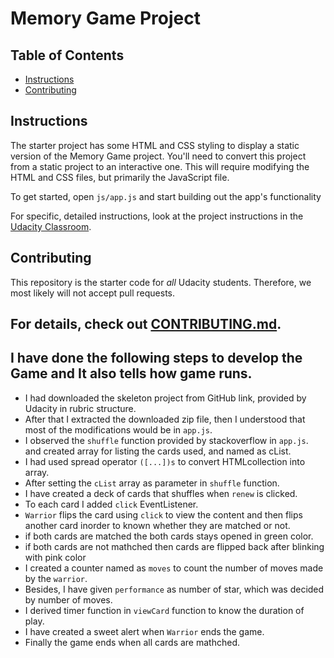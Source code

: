# Memory Game Project

## Table of Contents

* [Instructions](#instructions)
* [Contributing](#contributing)

## Instructions

The starter project has some HTML and CSS styling to display a static version of the Memory Game project. You'll need to convert this project from a static project to an interactive one. This will require modifying the HTML and CSS files, but primarily the JavaScript file.

To get started, open `js/app.js` and start building out the app's functionality

For specific, detailed instructions, look at the project instructions in the [Udacity Classroom](https://classroom.udacity.com/me).

## Contributing

This repository is the starter code for _all_ Udacity students. Therefore, we most likely will not accept pull requests.

For details, check out [CONTRIBUTING.md](CONTRIBUTING.md).
-----------
## I have done the following steps to develop the Game and It also tells how game runs.
+ I had downloaded the skeleton project from GitHub link, provided by Udacity in rubric structure.
+ After that I extracted the downloaded zip file, then I understood that most of the modifications would be in `app.js`.
+ I observed the `shuffle` function provided by stackoverflow in `app.js`. and created array for listing the cards used, and named as cList.
+ I had used spread operator `([...])s` to convert HTMLcollection into array.
+ After setting the `cList` array as parameter in `shuffle` function.
+ I have created a deck of cards that shuffles when `renew` is clicked.
+ To each card  I added `click` EventListener.
+ `Warrior` flips the card using `click` to view the content and then flips another card inorder to known whether they are matched or not.
+ if both cards are matched the both cards stays opened in green color.
+ if both cards are not mathched  then cards are flipped back after blinking with pink color
+ I created a counter named as `moves` to count the number of moves made by the `warrior`.
+ Besides, I have given `performance` as number of star, which was decided by number of moves.
+ I derived timer function in `viewCard` function to know the duration of play.
+ I have created a sweet alert when `Warrior` ends the game.
+ Finally the game ends when all cards are mathched.
